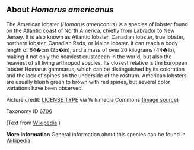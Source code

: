 **About *Homarus americanus***
-------------------------
The American lobster (*Homarus americanus*) is a species of lobster
found on the Atlantic coast of North America, chiefly from Labrador to
New Jersey. It is also known as Atlantic lobster, Canadian lobster,
true lobster, northern lobster, Canadian Reds, or Maine lobster. It
can reach a body length of 64�cm (25�in), and a mass of over 20
kilograms (44�lb), making it not only the heaviest crustacean in the
world, but also the heaviest of all living arthropod species. Its
closest relative is the European lobster Homarus gammarus, which can
be distinguished by its coloration and the lack of spines on the
underside of the rostrum. American lobsters are usually bluish green
to brown with red spines, but several color variations have been
observed.


Picture credit: [LICENSE TYPE]() via Wikimedia Commons [(Image source)](https://upload.wikimedia.org/wikipedia/commons/thumb/5/5e/Lobster.jpg/320px-Lobster.jpg)

Taxonomy ID [6706](https://www.uniprot.org/taxonomy/6706)

(Text from [Wikipedia](https://en.wikipedia.org/).)

**More information**
General information about this species can be found in [Wikipedia](https://en.wikipedia.org/wiki/American_lobster)
